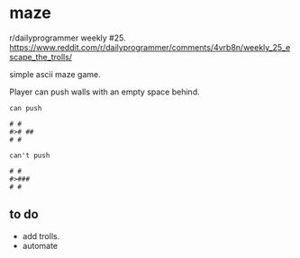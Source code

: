 # maze

r/dailyprogrammer weekly #25. 
https://www.reddit.com/r/dailyprogrammer/comments/4vrb8n/weekly_25_escape_the_trolls/

simple ascii maze game. 

Player can push walls with an empty space behind.

```
can push

# #
#># ##
# #

can't push 

# #
#>###
# #
```


## to do

* add trolls.
* automate
